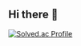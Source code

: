 ## Hi there 👋

[![Solved.ac Profile](http://mazassumnida.wtf/api/v2/generate_badge?boj=bllacovvqso)](https://solved.ac/austin0817/)

<!--
**rrrref/rrrref** is a ✨ _special_ ✨ repository because its `README.md` (this file) appears on your GitHub profile.

Here are some ideas to get you started:

- 🔭 I’m currently working on ...
- 🌱 I’m currently learning ...
- 👯 I’m looking to collaborate on ...
- 🤔 I’m looking for help with ...
- 💬 Ask me about ...
- 📫 How to reach me: ...
- 😄 Pronouns: ...
- ⚡ Fun fact: ...
-->
